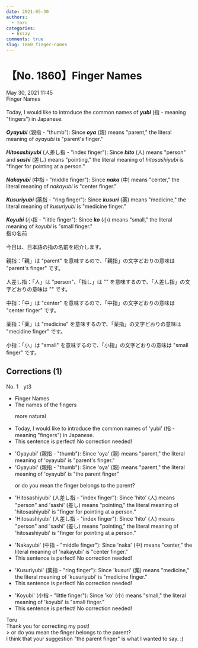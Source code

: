 ```yaml
---
date: 2021-05-30
authors:
  - toru
categories:
  - Essay
comments: true
slug: 1860_finger-names
---
```


# 【No. 1860】Finger Names
<div class="date">May 30, 2021 11:45</div>
<div id="post"><div id="body_show_ori">
Finger Names<br/><br/>Today, I would like to introduce the common names of <strong><em>yubi</em></strong> (指 - meaning "fingers") in Japanese.<br/><br/><strong><em>Oyayubi</em></strong> (親指 - "thumb"): Since <strong><em>oya</em></strong> (親) means "parent," the literal meaning of <em>oyayubi</em> is "parent's finger."<br/><br/><strong><em>Hitosashiyubi</em></strong> (人差し指 - "index finger"): Since <strong><em>hito</em></strong> (人) means "person" and <strong><em>sashi</em></strong> (差し) means "pointing," the literal meaning of <em>hitosashiyubi</em> is "finger for pointing at a person."<br/><br/><strong><em>Nakayubi</em></strong> (中指 - "middle finger"): Since <strong><em>naka</em></strong> (中) means "center," the literal meaning of <em>nakayubi</em> is "center finger."<br/><br/><strong><em>Kusuriyubi</em></strong> (薬指 - "ring finger"): Since <strong><em>kusuri</em></strong> (薬) means "medicine," the literal meaning of <em>kusuriyubi</em> is "medicine finger."<br/><br/><strong><em>Koyubi</em></strong> (小指 - "little finger"): Since <strong><em>ko</em></strong> (小) means "small," the literal meaning of <em>koyubi</em> is "small finger."
</div></div>

<!-- more -->

<div id="post_ja"><div id="body_show_mo">
指の名前<br/><br/>今日は、日本語の指の名前を紹介します。<br/><br/>親指：「親」は "parent" を意味するので、「親指」の文字どおりの意味は "parent's finger" です。<br/><br/>人差し指：「人」は "person"、「指し」は "" を意味するので、「人差し指」の文字どおりの意味は "" です。<br/><br/>中指：「中」は "center" を意味するので、「中指」の文字どおりの意味は "center finger" です。<br/><br/>薬指：「薬」は "medicine" を意味するので、「薬指」の文字どおりの意味は "mecidine finger" です。<br/><br/>小指：「小」は "small" を意味するので、「小指」の文字どおりの意味は "small finger" です。
</div></div>

## Corrections (1)
<div id="block"><div class="first_name"> No. 1　<span class="just_name">yt3</span></div><div id="block2">
<ul class="correction_field">
<li class="incorrect">Finger Names</li>
<li class="corrected correct">
The names of the fingers
<p class="correction_comment">more natural</p>
</li>
</ul>
<ul class="correction_field">
<li class="incorrect">Today, I would like to introduce the common names of 'yubi' (指 - meaning "fingers") in Japanese.</li>
<li class="corrected perfect">This sentence is perfect! No correction needed!</li>
</ul>
<ul class="correction_field">
<li class="incorrect">'Oyayubi' (親指 - "thumb"): Since 'oya' (親) means "parent," the literal meaning of 'oyayubi' is "parent's finger."</li>
<li class="corrected correct">
'Oyayubi' (親指 - "thumb"): Since 'oya' (親) means "parent," the literal meaning of 'oyayubi' is "<span class="f_blue">the parent finger"</span>
<p class="correction_comment">or do you mean the finger belongs to the parent?</p>
</li>
</ul>
<ul class="correction_field">
<li class="incorrect">'Hitosashiyubi' (人差し指 - "index finger"): Since 'hito' (人) means "person" and 'sashi' (差し) means "pointing," the literal meaning of 'hitosashiyubi' is "finger for pointing at a person."</li>
<li class="corrected correct">
'Hitosashiyubi' (人差し指 - "index finger"): Since 'hito' (人) means "person" and 'sashi' (差し) means "point<span class="sline"><span class="f_blue">ing</span></span>," the literal meaning of 'hitosashiyubi' is "finger for pointing at a person."
</li>
</ul>
<ul class="correction_field">
<li class="incorrect">'Nakayubi' (中指 - "middle finger"): Since 'naka' (中) means "center," the literal meaning of 'nakayubi' is "center finger."</li>
<li class="corrected perfect">This sentence is perfect! No correction needed!</li>
</ul>
<ul class="correction_field">
<li class="incorrect">'Kusuriyubi' (薬指 - "ring finger"): Since 'kusuri' (薬) means "medicine," the literal meaning of 'kusuriyubi' is "medicine finger."</li>
<li class="corrected perfect">This sentence is perfect! No correction needed!</li>
</ul>
<ul class="correction_field">
<li class="incorrect">'Koyubi' (小指 - "little finger"): Since 'ko' (小) means "small," the literal meaning of 'koyubi' is "small finger."</li>
<li class="corrected perfect">This sentence is perfect! No correction needed!</li>
</ul>
</div><div class="name"><span class="just_name">Toru</span><br>
Thank you for correcting my post!<br/>&gt; or do you mean the finger belongs to the parent?<br/>I think that your suggestion "the parent finger" is what I wanted to say. :)
</div>
</div>
